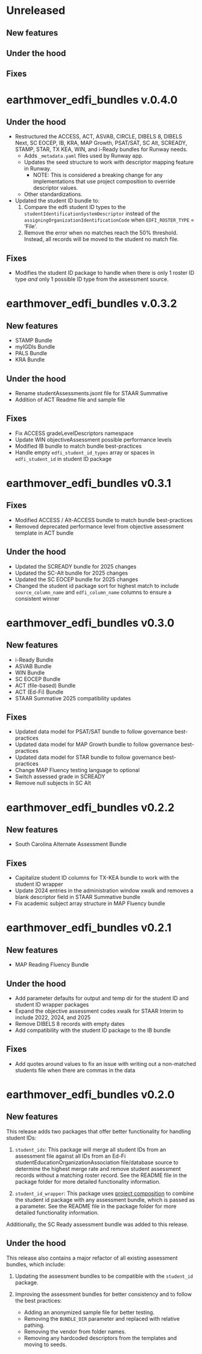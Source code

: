 # Unreleased
## New features

## Under the hood

## Fixes

# earthmover_edfi_bundles v.0.4.0

## Under the hood
- Restructured the ACCESS, ACT, ASVAB, CIRCLE, DIBELS 8, DIBELS Next, SC EOCEP, IB, KRA, MAP Growth, PSAT/SAT, SC Alt, SCREADY, STAMP, STAR, TX KEA, WIN, and i-Ready bundles for Runway needs.
    - Adds `_metadata.yaml` files used by Runway app.
    - Updates the seed structure to work with descriptor mapping feature in Runway.
        - NOTE: This is considered a breaking change for any implementations that use project composition to override descriptor values. 
    - Other standardizations.
- Updated the student ID bundle to:
    1. Compare the edfi student ID types to the `studentIdentificationSystemDescriptor` instead of the `assigningOrganizationIdentificationCode` when `EDFI_ROSTER_TYPE` = 'File'.
    2. Remove the error when no matches reach the 50% threshold. Instead, all records will be moved to the student no match file.

## Fixes
- Modifies the student ID package to handle when there is only 1 roster ID type _and_ only 1 possible ID type from the assessment source.

# earthmover_edfi_bundles v.0.3.2
## New features
- STAMP Bundle
- myIGDIs Bundle
- PALS Bundle
- KRA Bundle

## Under the hood
- Rename studentAssessments.jsont file for STAAR Summative
- Addition of ACT Readme file and sample file

## Fixes
- Fix ACCESS gradeLevelDescriptors namespace
- Update WIN objectiveAssessment possible performance levels
- Modified IB bundle to match bundle best-practices
- Handle empty `edfi_student_id_types` array or spaces in `edfi_student_id` in student ID package

# earthmover_edfi_bundles v0.3.1
## Fixes
- Modified ACCESS / Alt-ACCESS bundle to match bundle best-practices
- Removed deprecated performance level from objective assessment template in ACT bundle

## Under the hood
- Updated the SCREADY bundle for 2025 changes
- Updated the SC-Alt bundle for 2025 changes
- Updated the SC EOCEP bundle for 2025 changes
- Changed the student id package sort for highest match to include `source_column_name` and `edfi_column_name` columns to ensure a consistent winner


# earthmover_edfi_bundles v0.3.0
## New features
- i-Ready Bundle
- ASVAB Bundle
- WIN Bundle
- SC EOCEP Bundle
- ACT (file-based) Bundle
- ACT (Ed-Fi) Bundle
- STAAR Summative 2025 compatibility updates

## Fixes
- Updated data model for PSAT/SAT bundle to follow governance best-practices
- Updated data model for MAP Growth bundle to follow governance best-practices
- Updated data model for STAR bundle to follow governance best-practices
- Change MAP Fluency testing language to optional
- Switch assessed grade in SCREADY
- Remove null subjects in SC Alt

# earthmover_edfi_bundles v0.2.2
## New features
- South Carolina Alternate Assessment Bundle

## Fixes
- Capitalize student ID columns for TX-KEA bundle to work with the student ID wrapper
- Update 2024 entries in the administration window xwalk and removes a blank descriptor field in STAAR Summative bundle
- Fix academic subject array structure in MAP Fluency bundle

# earthmover_edfi_bundles v0.2.1
## New features
- MAP Reading Fluency Bundle

## Under the hood
- Add parameter defaults for output and temp dir for the student ID and student ID wrapper packages
- Expand the objective assessment codes xwalk for STAAR Interim to include 2022, 2024, and 2025
- Remove DIBELS 8 records with empty dates
- Add compatibility with the student ID package to the IB bundle

## Fixes
- Add quotes around values to fix an issue with writing out a non-matched students file when there are commas in the data

# earthmover_edfi_bundles v0.2.0
## New features
This release adds two packages that offer better functionality for handling student IDs:

1. `student_ids`: This package will merge all student IDs from an assessment file against all IDs from an Ed-Fi studentEducationOrganizationAssociation file/database source to determine the highest merge rate and remove student assessment records without a matching roster record. See the README file in the package folder for more detailed functionality information.

2. `student_id_wrapper`: This package uses [project composition](https://github.com/edanalytics/earthmover?tab=readme-ov-file#project-composition) to combine the student id package with any assessment bundle, which is passed as a parameter. See the README file in the package folder for more detailed functionality information.

Additionally, the SC Ready assessment bundle was added to this release.

## Under the hood
This release also contains a major refactor of all existing assessment bundles, which include:

1. Updating the assessment bundles to be compatible with the `student_id` package.

2. Improving the assessment bundles for better consistency and to follow the best practices:
    - Adding an anonymized sample file for better testing.
    - Removing the `BUNDLE_DIR` parameter and replaced with relative pathing.
    - Removing the vendor from folder names.
    - Removing any hardcoded descriptors from the templates and moving to seeds.
